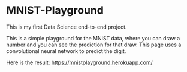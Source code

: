 # MNIST-Playground
This is my first Data Science end-to-end project.

This is a simple playground for the MNIST data, where you can draw a number and you can see the prediction for that draw.
This page uses a convolutional neural network to predict the digit.

Here is the result:
https://mnistplayground.herokuapp.com/
